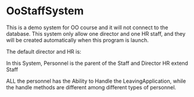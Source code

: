 # OoStaffSystem
This is a demo system for OO course and it will not connect to the database.
This system only allow one director and one HR staff, and they will be created automatically when this program is launch.

The default director and HR is:


In this System, Personnel is the parent of the Staff and Director
HR extend Staff

ALL the personnel has the Ability to Handle the LeavingApplication, while the handle methods are different among different types of personnel.
